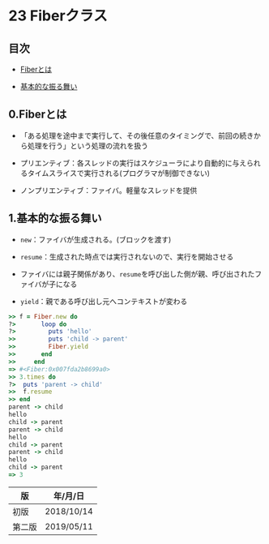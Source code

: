 23 Fiberクラス
=============

## 目次

* [Fiberとは](#0Fiberとは)

* [基本的な振る舞い](#1基本的な振る舞い)



## 0.Fiberとは

* 「ある処理を途中まで実行して、その後任意のタイミングで、前回の続きから処理を行う」という処理の流れを扱う

* プリエンティブ：各スレッドの実行はスケジューラにより自動的に与えられるタイムスライスで実行される(プログラマが制御できない)

* ノンプリエンティブ：ファイバ。軽量なスレッドを提供



## 1.基本的な振る舞い

* `new`：ファイバが生成される。(ブロックを渡す)

* `resume`：生成された時点では実行されないので、実行を開始させる

* ファイバには親子関係があり、`resume`を呼び出した側が親、呼び出されたファイバが子になる

* `yield`：親である呼び出し元へコンテキストが変わる

```ruby
>> f = Fiber.new do
?>       loop do
?>         puts 'hello'
>>         puts 'child -> parent'
>>         Fiber.yield
>>       end
>>     end
=> #<Fiber:0x007fda2b8699a0>
>> 3.times do
?>  puts 'parent -> child'
>>  f.resume
>> end
parent -> child
hello
child -> parent
parent -> child
hello
child -> parent
parent -> child
hello
child -> parent
=> 3
```

| 版     | 年/月/日   |
| ------ | ---------- |
| 初版   | 2018/10/14 |
| 第二版 | 2019/05/11 |
